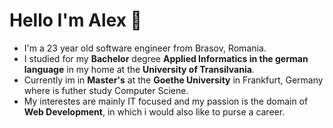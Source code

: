 # Hello I'm Alex 👋
- I'm a 23 year old software engineer from Brasov, Romania.
- I studied for my **Bachelor** degree **Applied Informatics in the german language** in my home at the **University of Transilvania**. 
- Currently im in **Master's** at the **Goethe University** in Frankfurt, Germany where is futher study Computer Sciene.
- My interestes are mainly IT focused and my passion is the domain of **Web Development**, in which i would also like to purse a career.
